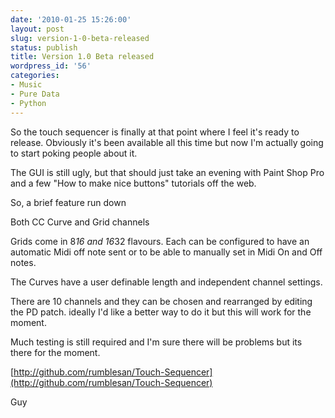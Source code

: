 ```yaml
---
date: '2010-01-25 15:26:00'
layout: post
slug: version-1-0-beta-released
status: publish
title: Version 1.0 Beta released
wordpress_id: '56'
categories:
- Music
- Pure Data
- Python
---
```


So the touch sequencer is finally at that point where I feel it's ready to release. Obviously it's been available all this time but now I'm actually going to start poking people about it.

The GUI is still ugly, but that should just take an evening with Paint Shop Pro and a few "How to make nice buttons" tutorials off the web.

So, a brief feature run down

Both CC Curve and Grid channels

Grids come in 8*16 and 16*32 flavours.
Each can be configured to have an automatic Midi off note sent or to be able to manually set in Midi On and Off notes.

The Curves have a user definable length and independent channel settings.

There are 10 channels and they can be chosen and rearranged by editing the PD patch. ideally I'd like a better way to do it but this will work for the moment.

Much testing is still required and I'm sure there will be problems but its there for the moment.

[http://github.com/rumblesan/Touch-Sequencer](http://github.com/rumblesan/Touch-Sequencer)

Guy
